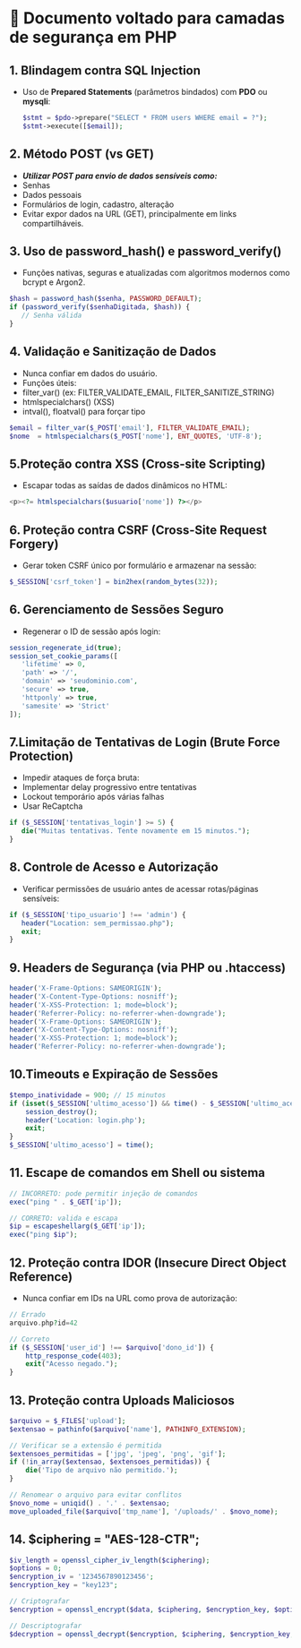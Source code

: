 # 🔐 Documento voltado para camadas de segurança em PHP

## 1. Blindagem contra SQL Injection
- Uso de **Prepared Statements** (parâmetros bindados) com **PDO** ou **mysqli**:
  ```php
  $stmt = $pdo->prepare("SELECT * FROM users WHERE email = ?");
  $stmt->execute([$email]);

## 2. Método POST (vs GET)
- ***Utilizar POST para envio de dados sensíveis como:***
- Senhas
- Dados pessoais
- Formulários de login, cadastro, alteração
- Evitar expor dados na URL (GET), principalmente em links compartilháveis.

## 3. Uso de password_hash() e password_verify()
- Funções nativas, seguras e atualizadas com algoritmos modernos como bcrypt e Argon2.
 ```php
$hash = password_hash($senha, PASSWORD_DEFAULT);
if (password_verify($senhaDigitada, $hash)) {
    // Senha válida
}
 ```

## 4. Validação e Sanitização de Dados

- Nunca confiar em dados do usuário.
- Funções úteis:
- filter_var() (ex: FILTER_VALIDATE_EMAIL, FILTER_SANITIZE_STRING)
- htmlspecialchars() (XSS)
- intval(), floatval() para forçar tipo
 ```php
$email = filter_var($_POST['email'], FILTER_VALIDATE_EMAIL);
$nome  = htmlspecialchars($_POST['nome'], ENT_QUOTES, 'UTF-8');
 ```

## 5.Proteção contra XSS (Cross-site Scripting)
- Escapar todas as saídas de dados dinâmicos no HTML:
 ```php
 <p><?= htmlspecialchars($usuario['nome']) ?></p>
 ```

## 6. Proteção contra CSRF (Cross-Site Request Forgery)
- Gerar token CSRF único por formulário e armazenar na sessão:
 ```php
$_SESSION['csrf_token'] = bin2hex(random_bytes(32));
 ```

## 6. Gerenciamento de Sessões Seguro
- Regenerar o ID de sessão após login:
 ```php
session_regenerate_id(true);
session_set_cookie_params([
    'lifetime' => 0,
    'path' => '/',
    'domain' => 'seudominio.com',
    'secure' => true,
    'httponly' => true,
    'samesite' => 'Strict'
]);
 ```

## 7.Limitação de Tentativas de Login (Brute Force Protection)
- Impedir ataques de força bruta:
- Implementar delay progressivo entre tentativas
- Lockout temporário após várias falhas
- Usar ReCaptcha
 ```php
if ($_SESSION['tentativas_login'] >= 5) {
    die("Muitas tentativas. Tente novamente em 15 minutos.");
}
 ```

## 8. Controle de Acesso e Autorização
- Verificar permissões de usuário antes de acessar rotas/páginas sensíveis:
 ```php
if ($_SESSION['tipo_usuario'] !== 'admin') {
    header("Location: sem_permissao.php");
    exit;
}
``` 

## 9. Headers de Segurança (via PHP ou .htaccess)
 ```php
header('X-Frame-Options: SAMEORIGIN');
header('X-Content-Type-Options: nosniff');
header('X-XSS-Protection: 1; mode=block');
header('Referrer-Policy: no-referrer-when-downgrade');
header('X-Frame-Options: SAMEORIGIN');
header('X-Content-Type-Options: nosniff');
header('X-XSS-Protection: 1; mode=block');
header('Referrer-Policy: no-referrer-when-downgrade');
 ```

## 10.Timeouts e Expiração de Sessões
```php
$tempo_inatividade = 900; // 15 minutos
if (isset($_SESSION['ultimo_acesso']) && time() - $_SESSION['ultimo_acesso'] > $tempo_inatividade) {
    session_destroy();
    header('Location: login.php');
    exit;
}
$_SESSION['ultimo_acesso'] = time();
 ```

## 11. Escape de comandos em Shell ou sistema
```php
// INCORRETO: pode permitir injeção de comandos
exec("ping " . $_GET['ip']);

// CORRETO: valida e escapa
$ip = escapeshellarg($_GET['ip']);
exec("ping $ip");
```

## 12. Proteção contra IDOR (Insecure Direct Object Reference)
- Nunca confiar em IDs na URL como prova de autorização:
```php
// Errado
arquivo.php?id=42

// Correto
if ($_SESSION['user_id'] !== $arquivo['dono_id']) {
    http_response_code(403);
    exit("Acesso negado.");
}
```

## 13. Proteção contra Uploads Maliciosos
````php
$arquivo = $_FILES['upload'];
$extensao = pathinfo($arquivo['name'], PATHINFO_EXTENSION);

// Verificar se a extensão é permitida
$extensoes_permitidas = ['jpg', 'jpeg', 'png', 'gif'];
if (!in_array($extensao, $extensoes_permitidas)) {
    die('Tipo de arquivo não permitido.');
}

// Renomear o arquivo para evitar conflitos
$novo_nome = uniqid() . '.' . $extensao;
move_uploaded_file($arquivo['tmp_name'], '/uploads/' . $novo_nome);
````

## 14. $ciphering = "AES-128-CTR";
````php
$iv_length = openssl_cipher_iv_length($ciphering);
$options = 0;
$encryption_iv = '1234567890123456';
$encryption_key = "key123";

// Criptografar
$encryption = openssl_encrypt($data, $ciphering, $encryption_key, $options, $encryption_iv);

// Descriptografar
$decryption = openssl_decrypt($encryption, $ciphering, $encryption_key, $options, $encryption_iv);
````


